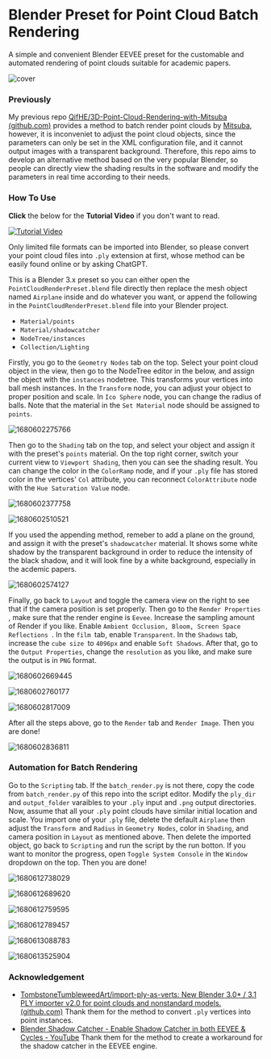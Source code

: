 # Blender Preset for Point Cloud Batch Rendering

 A simple and convenient Blender EEVEE preset for the customable and automated rendering of point clouds suitable for academic papers.

![cover](image/README/cover.jpg)

### Previously

My previous repo [QifHE/3D-Point-Cloud-Rendering-with-Mitsuba (github.com)](https://github.com/QifHE/3D-Point-Cloud-Rendering-with-Mitsuba) provides a method to batch render point clouds by [Mitsuba](https://github.com/mitsuba-renderer/mitsuba2), however, it is inconveniet to adjust the point cloud objects, since the parameters can only be set in the XML configuration file, and it cannot output images with a transparent background. Therefore, this repo aims to develop an alternative method based on the very popular Blender, so people can directly view the shading results in the software and modify the parameters in real time according to their needs.

### How To Use

**Click** the below for the **Tutorial Video** if you don't want to read.

[![Tutorial Video](image/README/1680618245812.png)](tutorial_blenderpointcloud.mp4)

Only limited file formats can be imported into Blender, so please convert your point cloud files into `.ply` extension at first, whose method can be easily found online or by asking ChatGPT.

This is a Blender 3.x preset so you can either open the `PointCloudRenderPreset.blend` file directly then replace the mesh object named  `Airplane` inside and do whatever you want, or append the following in the `PointCloudRenderPreset.blend` file into your Blender project.

- `Material/points`
- `Material/shadowcatcher`
- `NodeTree/instances`
- `Collection/Lighting`

Firstly, you go to the `Geometry Nodes` tab on the top. Select your point cloud object in the view, then go to the NodeTree editor in the below, and assign the object with the `instances` nodetree. This transforms your vertices into ball mesh instances. In the `Transform` node, you can adjust your object to proper position and scale. In `Ico Sphere` node, you can change the radius of balls. Note that the material in the `Set Material` node should be assigned to `points`.

![1680602275766](image/README/1680602275766.png)

Then go to the `Shading` tab on the top, and select your object and assign it with the preset's `points` material. On the top right corner, switch your current view to `Viewport Shading`, then you can see the shading result. You can change the color in the `ColorRamp` node, and if your `.ply` file has stored color in the vertices' `Col` attribute, you can reconnect `ColorAttribute` node with the `Hue Saturation Value` node.

![1680602377758](image/README/1680602377758.png)

![1680602510521](image/README/1680602510521.png)

If you used the appending method, remeber to add a plane on the ground, and assign it with the preset's `shadowcatcher` material. It shows some white shadow by the transparent background in order to reduce the intensity of the black shadow, and it will look fine by a white background, especially in the acdemic papers.

![1680602574127](image/README/1680602574127.png)

Finally, go back to `Layout` and toggle the camera view on the right to see that if the camera position is set properly. Then go to the  `Render Properties `, make sure that the render engine is `Eevee`. Increase the sampling amount of Render if you like. Enable `Ambient Occlusion, Bloom, Screen Space Reflections `. In the `film `tab, enable `Transparent`. In the  `Shadows` tab, increase the `cube size `to `4096px` and enable `Soft Shadows`. After that, go to the `Output Properties`, change the `resolution` as you like, and make sure the output is in `PNG` format.

![1680602669445](image/README/1680602669445.png)

![1680602760177](image/README/1680602760177.png)

![1680602817009](image/README/1680602817009.png)

After all the steps above, go to the `Render` tab and `Render Image`. Then you are done!

![1680602836811](image/README/1680602836811.png)

### Automation for Batch Rendering

Go to the `Scripting` tab. If the `batch_render.py` is not there, copy the code from `batch_render.py` of this repo into the script editor. Modify the `ply_dir` and `output_folder` varaibles to your `.ply` input and `.png` output directories. Now, assume that all your `.ply` point clouds have similar initial location and scale. You import one of your `.ply` file, delete the default `Airplane` then adjust the  `Transform `and `Radius` in `Geometry Nodes`, color in `Shading`, and camera position in `Layout` as mentioned above. Then delete the imported object, go back to `Scripting` and run the script by the run botton. If you want to monitor the progress, open `Toggle System Console` in the `Window` dropdown on the top. Then you are done!

![1680612738029](image/README/1680612738029.png)

![1680612689620](image/README/1680612689620.png)

![1680612759595](image/README/1680612759595.png)

![1680612789457](image/README/1680612789457.png)

![1680613088783](image/README/1680613088783.png)

![1680613525904](image/README/1680613525904.png)

### Acknowledgement

- [TombstoneTumbleweedArt/import-ply-as-verts: New Blender 3.0* / 3.1 PLY importer v2.0 for point clouds and nonstandard models. (github.com)](https://github.com/TombstoneTumbleweedArt/import-ply-as-verts) Thank them for the method to convert `.ply` vertices into point instances.
- [Blender Shadow Catcher - Enable Shadow Catcher in both EEVEE &amp; Cycles - YouTube](https://www.youtube.com/watch?v=xFi_88TIQgc) Thank them for the method to create a workaround for the shadow catcher in the EEVEE engine.
